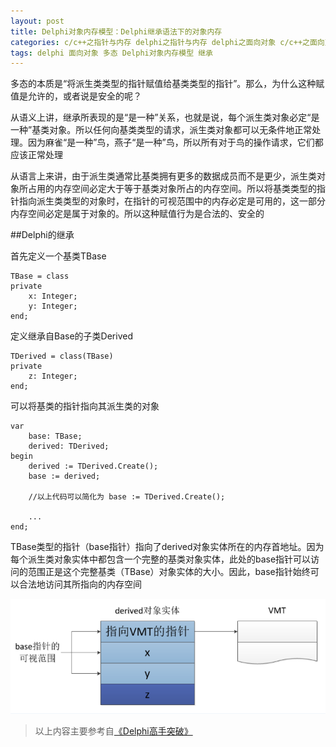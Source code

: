 ```yaml
---
layout: post
title: Delphi对象内存模型：Delphi继承语法下的对象内存
categories: c/c++之指针与内存 delphi之指针与内存 delphi之面向对象 c/c++之面向对象 软件质量之内存管理 深入学习之内存管理
tags: delphi 面向对象 多态 Delphi对象内存模型 继承
---
```


多态的本质是“将派生类类型的指针赋值给基类类型的指针”。那么，为什么这种赋值是允许的，或者说是安全的呢？

从语义上讲，继承所表现的是“是一种”关系，也就是说，每个派生类对象必定“是一种”基类对象。所以任何向基类类型的请求，派生类对象都可以无条件地正常处理。因为麻雀“是一种”鸟，燕子“是一种”鸟，所以所有对于鸟的操作请求，它们都应该正常处理

从语言上来讲，由于派生类通常比基类拥有更多的数据成员而不是更少，派生类对象所占用的内存空间必定大于等于基类对象所占的内存空间。所以将基类类型的指针指向派生类类型的对象时，在指针的可视范围中的内存必定是可用的，这一部分内存空间必定是属于对象的。所以这种赋值行为是合法的、安全的

##Delphi的继承

首先定义一个基类TBase

```
TBase = class
private
	x: Integer;
	y: Integer;
end;
```

定义继承自Base的子类Derived

```
TDerived = class(TBase)
private
	z: Integer;
end;
```

可以将基类的指针指向其派生类的对象

```
var
	base: TBase;
	derived: TDerived;
begin
	derived := TDerived.Create();
	base := derived;

	//以上代码可以简化为 base := TDerived.Create();

	...
end;
```

TBase类型的指针（base指针）指向了derived对象实体所在的内存首地址。因为每个派生类对象实体中都包含一个完整的基类对象实体，此处的base指针可以访问的范围正是这个完整基类（TBase）对象实体的大小。因此，base指针始终可以合法地访问其所指向的内存空间

![image](../media/image/2016-11-28/06.png)

>以上内容主要参考自[《Delphi高手突破》](http://nicrosoft.net/category/book/)
